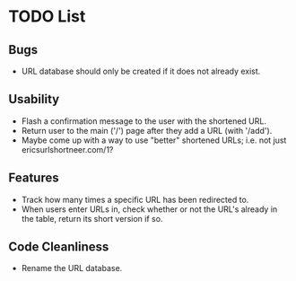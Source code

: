 TODO List
=========

Bugs
----
* URL database should only be created if it does not already exist.

Usability
---------
* Flash a confirmation message to the user with the shortened URL.
* Return user to the main ('/') page after they add a URL (with '/add').
* Maybe come up with a way to use "better" shortened URLs; i.e. not just ericsurlshortneer.com/1?

Features
--------
* Track how many times a specific URL has been redirected to.
* When users enter URLs in, check whether or not the URL's already in the table, return its short version if so.

Code Cleanliness
----------------
* Rename the URL database.

